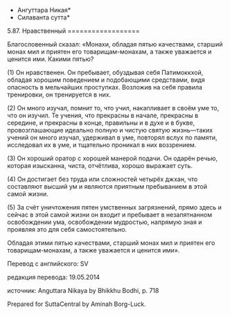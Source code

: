 * Ангуттара Никая*
* Силаванта сутта*

5\.87\. Нравственный
\=\=\=\=\=\=\=\=\=\=\=\=\=\=\=\=\=\=

Благословенный сказал: «Монахи, обладая пятью качествами, старший монах мил и приятен его товарищам\-монахам, а также уважается и ценится ими\. Какими пятью?

\(1\) Он нравственен\. Он пребывает, обуздывая себя Патимоккхой, обладая хорошим поведением и подобающими средствами, видя опасность в мельчайших проступках\. Возложив на себя правила тренировки, он тренируется в них\.

\(2\) Он много изучал, помнит то, что учил, накапливает в своём уме то, что он изучил\. Те учения, что прекрасны в начале, прекрасны в середине, и прекрасны в конце, правильны и в духе и в букве, провозглашающие идеально полную и чистую святую жизнь—таких учений он много изучал, удерживал в уме, повторял вслух по памяти, исследовал их в уме, и тщательно проникал в них воззрением\.

\(3\) Он хороший оратор с хорошей манерой подачи\. Он одарён речью, которая изысканна, чиста, отчётлива, хорошо выражает суть\.

\(4\) Он достигает без труда или сложностей четырёх джхан, что составляют высший ум и являются приятным пребыванием в этой самой жизни\.

\(5\) За счёт уничтожения пятен умственных загрязнений, прямо здесь и сейчас в этой самой жизни он входит и пребывает в незапятнанном освобождении ума, освобождении мудростью, напрямую зная и проявляя это для себя самостоятельно\.

Обладая этими пятью качествами, старший монах мил и приятен его товарищам\-монахам, а также уважается и ценится ими»\.

Перевод с английского: SV

редакция перевода: 19\.05\.2014

источник: Anguttara Nikaya by Bhikkhu Bodhi, p\. 718

Prepared for SuttaCentral by Aminah Borg\-Luck\.